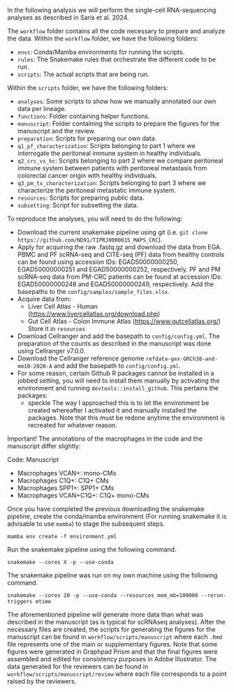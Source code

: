In the following analysis we will perform the single-cell RNA-sequencing analyses as described in Saris et al. 2024. 

The `workflow` folder contains all the code necessary to prepare and analyze the data. Within the `workflow` folder, we have the following folders:
- `envs`: Conda/Mamba environments for running the scripts.
- `rules`: The Snakemake rules that orchestrate the different code to be run.
- `scripts`: The actual scripts that are being run.

Within the `scripts` folder, we have the following folders:
- `analyses`: Some scripts to show how we manually annotated our own data per lineage.
- `functions`: Folder containing helper functions.
- `manuscript`: Folder containing the scripts to prepare the figures for the manuscript and the review.
- `preparation`: Scripts for preparing our own data.
- `q1_pf_characterization`: Scripts belonging to part 1 where we interrogate the peritoneal immune system in healthy individuals.
- `q2_crc_vs_hc`: Scripts belonging to part 2 where we compare peritoneal immune system between patients with peritoneal metastasis from colorectal cancer origin with healthy individuals.
- `q3_pm_tx_characterization`: Scripts belonging to part 3 where we characterize the peritoneal metastatic immune system.
- `resources`: Scripts for preparing public data.
- `subsetting`: Script for subsetting the data.

To reproduce the analyses, you will need to do the following:
- Download the current snakemake pipeline using git (i.e. `git clone https://github.com/ND91/TIPRJ0000015_MAPS_CRC`).
- Apply for acquiring the raw .fastq.gz and download the data from EGA. PBMC and PF scRNA-seq and CITE-seq (PF) data from healthy controls can be found using accession IDs: EGAD50000000250, EGAD50000000251 and EGAD50000000252, respectively. PF and PM scRNA-seq data from PM-CRC patients can be found at accession IDs: EGAD50000000248 and EGAD50000000249, respectively. Add the basepaths to the `config/samples/sample_files.xlsx`.
- Acquire data from:
    - Liver Cell Atlas - Human (https://www.livercellatlas.org/download.php)
    - Gut Cell Atlas - Colon Immune Atlas (https://www.gutcellatlas.org/)
  Store it in `resources` 
- Download Cellranger and add the basepath to `config/config.yml`. The preparation of the counts as described in the manuscript was done using Cellranger v7.0.0. 
- Download the Cellranger reference genome `refdata-gex-GRCh38-and-mm10-2020-A` and add the basepath to `config/config.yml`. 
- For some reason, certain Github R packages cannot be installed in a jobbed setting, you will need to install them manually by activating the environment and running `devtools::install_github`. This pertains the packages:
	- speckle
The way I approached this is to let the environment be created whereafter I activated it and manually installed the packages. Note that this must be redone anytime the environment is recreated for whatever reason.

Important! The annotations of the macrophages in the code and the manuscript differ slightly:

Code: Manuscript
- Macrophages VCAN+: mono-CMs
- Macrophages C1Q+: C1Q+ CMs 
- Macrophages SPP1+: SPP1+ CMs 
- Macrophages VCAN+C1Q+: C1Q+ mono-CMs

Once you have completed the previous downloading the snakemake pipeline, create the conda/mamba environment (For running snakemake it is advisable to use `mamba`) to stage the subsequent steps.

```
mamba env create -f environment.yml
``` 

Run the snakemake pipeline using the following command.

```
snakemake --cores X -p --use-conda
```

The snakemake pipeline was run on my own machine using the following command.

```
snakemake --cores 20 -p --use-conda --resources mem_mb=189000 --rerun-triggers mtime
```

The aforementioned pipeline will generate more data than what was described in the manuscript (as is typical for scRNAseq analyses). After the necessary files are created, the scripts for generating the figures for the manuscript can be found in `workflow/scripts/manuscript` where each `.Rmd` file represents one of the main or supplementary figures. Note that some figures were generated in Graphpad Prism and that the final figures were assembled and edited for consistency purposes in Adobe Illustrator. The data generated for the reviewers can be found in `workflow/scripts/manuscript/review` where each file corresponds to a point raised by the reviewers.